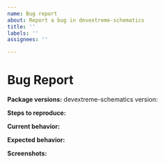 ```yaml
---
name: Bug report
about: Report a bug in devextreme-schematics
title: ''
labels: ''
assignees: ''

---
```


<!-- *************************************************************************************************
To reduce the time it takes to process issues, search opened and closed tickets in our support center (https://www.devexpress.com/Support/Center/Question/List/1) before you submit a new issue. The tickets can contain resolutions, workarounds, or information about fixes.
******************************************************************************************************* -->

# Bug Report

<!-- Please provide the following information -->

**Package versions:**
    devextreme-schematics version:

**Steps to reproduce:**

**Current behavior:**
<!-- Describe how the bug manifests. -->

**Expected behavior:**
<!-- Describe what you expect to happen. -->

**Screenshots:**
<!-- Add screenshots that demonstrate your problem if possible. -->
